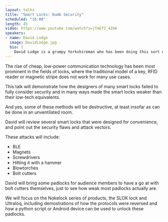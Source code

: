```yaml
---
layout: talks
title: "Smart Locks: Dumb Security"
scheduled: "16:00"
length: 45
video: https://www.youtube.com/watch?v=jTmET2_4Zmk
speakers:
- name: David Lodge
  image: DavidLodge.jpg
  bio: |
    David Lodge is a grumpy Yorkshireman who has been doing this sort of stuff for too long. He is a pen tester by day, pretender at hardware by night. He likes taking stuff apart, but is unable to get it back together afterwards. He's only doing this because he's never been to Oslo and to try and get a free ticket. He is secretly hoping that no one will be present at his talk.
---
```


The rise of cheap, low-power communication technology has been most prominent in the fields of locks, where the traditional model of a key, RFID reader or magnetic stripe does not work for many use cases.

This talk will demonstrate how the designers of many smart locks failed to fully consider security and in many ways made the smart locks weaker than their low-tech equivalents.

And yes, some of these methods will be destructive, at least insofar as can be done in an unventilated room.

David will review several smart locks that were designed for convenience, and point out the security flaws and attack vectors. 

These attacks will include:
* BLE
* Magnets
* Screwdrivers
* Hitting it with a hammer
* Blowtorches
* Bolt cutters

David will bring some padlocks for audience members to have a go at with bolt cutters themselves, just to see how weak most padlocks actually are.

We will focus on the Nokelock series of products, the SLOK lock and Ultraloq, including demostrations of how the protocols were reversed and how a python script or Android device can be used to unlock these padlocks.

